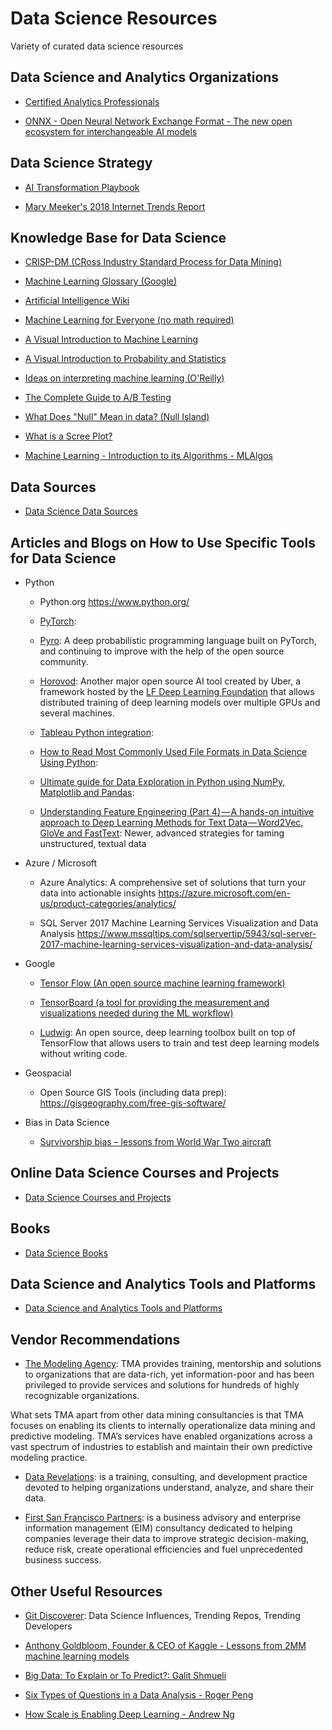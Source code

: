 # Data Science Resources
Variety of curated data science resources

## Data Science and Analytics Organizations
- [Certified Analytics Professionals](https://www.certifiedanalytics.org/)

- [ONNX - Open Neural Network Exchange Format - The new open ecosystem for interchangeable AI models](https://onnx.ai/)

## Data Science Strategy
- [AI Transformation Playbook](https://landing.ai/ai-transformation-playbook/)

- [Mary Meeker's 2018 Internet Trends Report](https://www.recode.net/2018/5/30/17385116/mary-meeker-slides-internet-trends-code-conference-2018)

## Knowledge Base for Data Science
- [CRISP-DM (CRoss Industry Standard Process for Data Mining)](https://en.wikipedia.org/wiki/Cross-industry_standard_process_for_data_mining)

- [Machine Learning Glossary (Google)](https://developers.google.com/machine-learning/glossary/)

- [Artificial Intelligence Wiki](https://www.datarobot.com/wiki/)

- [Machine Learning for Everyone (no math required)](https://vas3k.com/blog/machine_learning/)

- [A Visual Introduction to Machine Learning](http://www.r2d3.us/)

- [A Visual Introduction to Probability and Statistics](https://seeing-theory.brown.edu/index.html#firstPage)

- [Ideas on interpreting machine learning (O'Reilly)](https://www.oreilly.com/ideas/ideas-on-interpreting-machine-learning)

- [The Complete Guide to A/B Testing](https://vwo.com/ab-testing/)

- [What Does "Null" Mean in data? (Null Island)](https://www.youtube.com/watch?v=bjvIpI-1w84)

- [What is a Scree Plot?](https://en.wikipedia.org/wiki/Scree_plot)

- [Machine Learning - Introduction to its Algorithms - MLAlgos](https://vinodsblog.com/2018/03/26/machine-learning-introduction-to-its-algorithms-mlalgos/)

## Data Sources
- [Data Science Data Sources](https://github.com/tunlusoy/Data-Science-Data-Sources/blob/master/README.md)

## Articles and Blogs on How to Use Specific Tools for Data Science
- Python
  
  - Python.org
  https://www.python.org/
  
  - [PyTorch](https://www.cuelogic.com/blog/pytorch-in-10-mins): 
  
  - [Pyro](http://pyro.ai/): A deep probabilistic programming language built on PyTorch, and continuing to improve with the help of the open source community.
  
  - [Horovod](http://horovod.ai/): Another major open source AI tool created by Uber, a framework hosted by the [LF Deep Learning Foundation](https://www.linuxfoundation.org/projects/deep-learning/join/) that allows distributed training of deep learning models over multiple GPUs and several machines.
  
  - [Tableau Python integration](https://github.com/tableau/TabPy): 
  
  - [How to Read Most Commonly Used File Formats in Data Science Using Python](https://www.analyticsvidhya.com/blog/2017/03/read-commonly-used-formats-using-python/): 

  - [Ultimate guide for Data Exploration in Python using NumPy, Matplotlib and Pandas](https://www.analyticsvidhya.com/blog/2015/04/comprehensive-guide-data-exploration-sas-using-python-numpy-scipy-matplotlib-pandas/):
  
  - [Understanding Feature Engineering (Part 4) — A hands-on intuitive approach to Deep Learning Methods for Text Data — Word2Vec, GloVe and FastText](https://towardsdatascience.com/understanding-feature-engineering-part-4-deep-learning-methods-for-text-data-96c44370bbfa): Newer, advanced strategies for taming unstructured, textual data
  
- Azure / Microsoft
  
  - Azure Analytics: A comprehensive set of solutions that turn your data into actionable insights
  https://azure.microsoft.com/en-us/product-categories/analytics/
  
  - SQL Server 2017 Machine Learning Services Visualization and Data Analysis
  https://www.mssqltips.com/sqlservertip/5943/sql-server-2017-machine-learning-services-visualization-and-data-analysis/

- Google

  - [Tensor Flow (An open source machine learning framework)](https://www.tensorflow.org/)
  
  - [TensorBoard (a tool for providing the measurement and visualizations needed during the ML workflow)](https://colab.research.google.com/github/tensorflow/tensorboard/blob/master/docs/r2/tensorboard_quickstart.ipynb)

  - [Ludwig](https://uber.github.io/ludwig/): An open source, deep learning toolbox built on top of TensorFlow that allows users to train and test deep learning models without writing code.
  
- Geospacial

  - Open Source GIS Tools (including data prep): https://gisgeography.com/free-gis-software/

- Bias in Data Science

  - [Survivorship bias – lessons from World War Two aircraft](https://clearthinking.co/survivorship-bias/)
  
  
## Online Data Science Courses and Projects
- [Data Science Courses and Projects](https://github.com/tunlusoy/Data-Science-Courses-and-Projects/blob/master/README.md)

## Books
- [Data Science Books](https://github.com/tunlusoy/Data-Science-Books/blob/master/README.md)

## Data Science and Analytics Tools and Platforms
- [Data Science and Analytics Tools and Platforms](https://github.com/tunlusoy/Data-Science-Tools)

## Vendor Recommendations
- [The Modeling Agency](https://www.the-modeling-agency.com): TMA provides training, mentorship and solutions to organizations that are data-rich, yet information-poor and has been privileged to provide services and solutions for hundreds of highly recognizable organizations.

What sets TMA apart from other data mining consultancies is that TMA focuses on enabling its clients to internally operationalize data mining and predictive modeling. TMA’s services have enabled organizations across a vast spectrum of industries to establish and maintain their own predictive modeling practice.

- [Data Revelations](https://datarevelations.com): is a training, consulting, and development practice devoted to helping organizations understand, analyze, and share their data.

- [First San Francisco Partners](https://www.firstsanfranciscopartners.com/): is a business advisory and enterprise information management (EIM) consultancy dedicated to helping companies leverage their data to improve strategic decision-making, reduce risk, create operational efficiencies and fuel unprecedented business success.

## Other Useful Resources
- [Git Discoverer](https://gitdiscoverer.shinyapps.io/rstudio-shiny-contest/): Data Science Influences, Trending Repos, Trending Developers

- [Anthony Goldbloom, Founder & CEO of Kaggle - Lessons from 2MM machine learning models](https://www.youtube.com/watch?v=GTs5ZQ6XwUM)

- [Big Data: To Explain or To Predict?: Galit Shmueli](https://www.youtube.com/watch?v=d3_04o1BkGk)

- [Six Types of Questions in a Data Analysis - Roger Peng](https://www.youtube.com/watch?v=GRNyEzQ26Ww)

- [How Scale is Enabling Deep Learning - Andrew Ng](https://www.youtube.com/watch?v=LcfLo7YP8O4)
